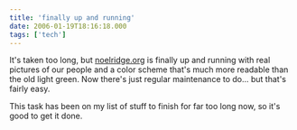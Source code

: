 ```yaml
---
title: 'finally up and running'
date: 2006-01-19T18:16:18.000
tags: ['tech']
---
```


It's taken too long, but [noelridge.org](http://www.noelridge.org) is finally up and running with real pictures of our people and a color scheme that's much more readable than the old light green. Now there's just regular maintenance to do... but that's fairly easy.

This task has been on my list of stuff to finish for far too long now, so it's good to get it done.
